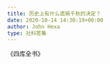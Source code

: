 ```yaml
---
title: 历史上有什么遗祸千秋的决定？
date: 2020-10-14 14:30:19+00:00
author: John Hexa
type: 社科答集
---
```

《四库全书》


